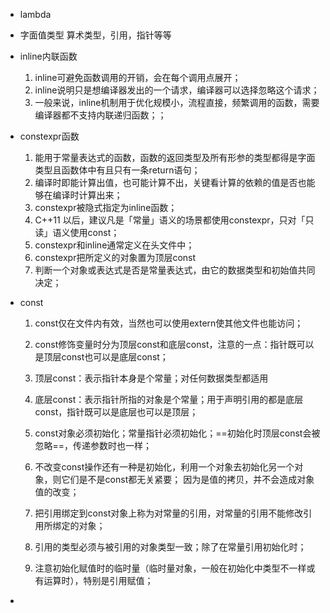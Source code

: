 * lambda

* 字面值类型
  算术类型，引用，指针等等
  
* inline内联函数
  1. inline可避免函数调用的开销，会在每个调用点展开；
  2. inline说明只是想编译器发出的一个请求，编译器可以选择忽略这个请求；
  3. 一般来说，inline机制用于优化规模小，流程直接，频繁调用的函数，需要编译器都不支持内联递归函数；；
  
* constexpr函数
  1. 能用于常量表达式的函数，函数的返回类型及所有形参的类型都得是字面类型且函数体中有且只有一条return语句；
  2. 编译时即能计算出值，也可能计算不出，关键看计算的依赖的值是否也能够在编译时计算出来；
  3. constexpr被隐式指定为inline函数；
  4. C++11 以后，建议凡是「常量」语义的场景都使用constexpr，只对「只读」语义使用const；
  5. constexpr和inline通常定义在头文件中；
  6. constexpr把所定义的对象置为顶层const
  7. 判断一个对象或表达式是否是常量表达式，由它的数据类型和初始值共同决定；
  
* const

  1. const仅在文件内有效，当然也可以使用extern使其他文件也能访问；

  2. const修饰变量时分为顶层const和底层const，注意的一点：指针既可以是顶层const也可以是底层const；

  3. 顶层const：表示指针本身是个常量；对任何数据类型都适用

  4. 底层const：表示指针所指的对象是个常量；用于声明引用的都是底层const，指针既可以是底层也可以是顶层；
  5. const对象必须初始化；常量指针必须初始化；==初始化时顶层const会被忽略==，传递参数时也一样；
  6. 不改变const操作还有一种是初始化，利用一个对象去初始化另一个对象，则它们是不是const都无关紧要；
     因为是值的拷贝，并不会造成对象值的改变；
  7. 把引用绑定到const对象上称为对常量的引用，对常量的引用不能修改引用所绑定的对象；
  8. 引用的类型必须与被引用的对象类型一致；除了在常量引用初始化时；
  9. 注意初始化赋值时的临时量（临时量对象，一般在初始化中类型不一样或有运算时），特别是引用赋值；

* 